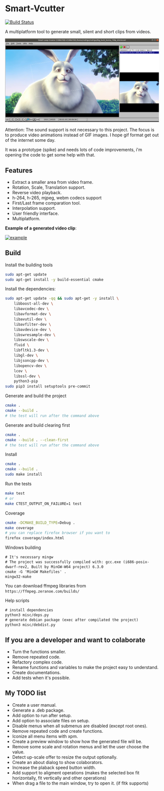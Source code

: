 # Smart-Vcutter

[![Build Status](https://travis-ci.com/rodjjo/smart-vcutter.svg?branch=master)](https://travis-ci.com/rodjjo/smart-vcutter)

A multiplatform tool to generate small, silent and short clips from videos.

![Ubuntu screenshot](https://raw.githubusercontent.com/rodjjo/smart-vcutter/master/docs/images/ubuntu-screen-shot.png)

Attention: The sound support is not necessary to this project. The focus is to produce video animations instead of GIF images. I hope gif format get out of the internet some day.

It was a prototype (spike) and needs lots of code improvements, i'm opening the code to get some help with that.

## Features

* Extract a smaller area from video frame.
* Rotation, Scale, Translation support.
* Reverse video playback.
* h-264, h-265, mjpeg, webm codecs support
* First/Last frame comparation tool.
* Interpolation support.
* User friendly interface.
* Multiplatform.

**Example of a generated video clip**:

[![example](http://img.youtube.com/vi/7MCendkxo1I/0.jpg)](http://www.youtube.com/watch?v=7MCendkxo1I)

## Build

Install the building tools

```bash
sudo apt-get update
sudo apt-get install -y build-essential cmake
```

Install the dependencies:

```bash
sudo apt-get update -qq && sudo apt-get -y install \
    libboost-all-dev \
    libavcodec-dev \
    libavformat-dev \
    libavutil-dev \
    libavfilter-dev \
    libavdevice-dev \
    libswresample-dev \
    libswscale-dev \
    fluid \
    libfltk1.3-dev \
    libgl-dev \
    libjsoncpp-dev \
    libopencv-dev \
    lcov \
    libssl-dev \
    python3-pip
sudo pip3 install setuptools pre-commit
```

Generate and build the project

```bash
cmake .
cmake --build .
# the test will run after the command above
```

Generate and build clearing first

```bash
cmake .
cmake --build . --clean-first
# the test will run after the command above
```

Install

```bash
cmake .
cmake --build .
sudo make install
```

Run the tests

```bash
make test
# or
make CTEST_OUTPUT_ON_FAILURE=1 test
```

Coverage

```bash
cmake -DCMAKE_BUILD_TYPE=Debug .
make coverage
# you can replace firefox browser if you want to
firefox coverage/index.html
```

Windows building

```
# It's necessary mingw
# The project was successfully compiled with: gcc.exe (i686-posix-dwarf-rev2, Built by MinGW-W64 project) 6.3.0
cmake -G 'MinGW Makefiles' .
mingw32-make
```

You can download ffmpeg libraries from
`https://ffmpeg.zeranoe.com/builds/`

Help scripts

```
# install dependencies
python3 misc/deps.py
# generate debian package (exec after compilated the project)
python3 misc/debdist.py
```

## If you are a developer and want to colaborate

* Turn the functions smaller.
* Remove repeated code.
* Refactory complex code.
* Rename functions and variables to make the project easy to understand.
* Create documentations.
* Add tests when it's possible.

## My TODO list

* Create a user manual.
* Generate a .deb package.
* Add option to run after setup.
* Add option to associate files on setup.
* Disable menus when all submenus are disabled (except root ones).
* Remove repeated code and create functions.
* Iconize all menu items with xpm.
* Create a preview window to show how the generated file will be.
* Remove some scale and rotation menus and let the user choose the value.
* Detect up-scale offer to resize the output optionally.
* Create an about dialog to show colaborators.
* Increase the plaback speed button width.
* Add support to aligment operations (makes the selected box fit horizontally, fit vertically and other operations)
* When drag a file to the main window, try to open it. (if fltk supports)
